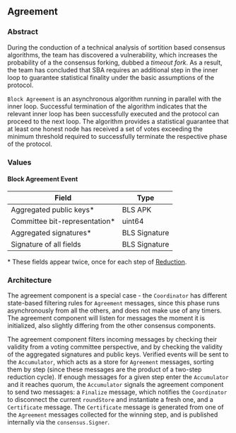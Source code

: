 ## Agreement

### Abstract

During the conduction of a technical analysis of sortition based consensus algorithms, the team has discovered a vulnerability, which increases the probability of a the consensus forking, dubbed a _timeout fork_. As a result, the team has concluded that SBA requires an additional step in the inner loop to guarantee statistical finality under the basic assumptions of the protocol.

`Block Agreement` is an asynchronous algorithm running in parallel with the inner loop. Successful termination of the algorithm indicates that the relevant inner loop has been successfully executed and the protocol can proceed to the next loop. The algorithm provides a statistical guarantee that at least one honest node has received a set of votes exceeding the minimum threshold required to successfully terminate the respective phase of the protocol.

### Values

#### Block Agreement Event

| Field                          | Type          |
| ------------------------------ | ------------- |
| Aggregated public keys\*       | BLS APK       |
| Committee bit-representation\* | uint64        |
| Aggregated signatures\*        | BLS Signature |
| Signature of all fields        | BLS Signature |

\* These fields appear twice, once for each step of [Reduction](../reduction/readme.md).

### Architecture

The agreement component is a special case - the `Coordinator` has different state-based filtering rules for `Agreement` messages, since this phase runs asynchronously from all the others, and does not make use of any timers. The agreement component will listen for messages the moment it is initialized, also slightly differing from the other consensus components.

The agreement component filters incoming messages by checking their validity from a voting committee perspective, and by checking the validity of the aggregated signatures and public keys. Verified events will be sent to the `Accumulator`, which acts as a store for `Agreement` messages, sorting them by step (since these messages are the product of a two-step reduction cycle). If enough messages for a given step enter the `Accumulator` and it reaches quorum, the `Accumulator` signals the agreement component to send two messages: a `Finalize` message, which notifies the `Coordinator` to disconnect the current `roundStore` and instantiate a fresh one, and a `Certificate` message. The `Certificate` message is generated from one of the `Agreement` messages collected for the winning step, and is published internally via the `consensus.Signer`.
